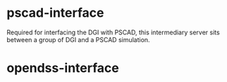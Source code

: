 pscad-interface
===============

Required for interfacing the DGI with PSCAD, this intermediary server sits between a group of DGI and a PSCAD simulation.
# opendss-interface
